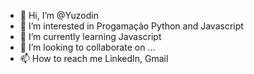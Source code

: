 - 👋 Hi, I’m @Yuzodin
- 👀 I’m interested in Progamação Python and Javascript
- 🌱 I’m currently learning Javascript
- 💞️ I’m looking to collaborate on ...
- 📫 How to reach me LinkedIn, Gmail

<!---
Yuzodin/Yuzodin is a ✨ special ✨ repository because its `README.md` (this file) appears on your GitHub profile.
You can click the Preview link to take a look at your changes.
--->
